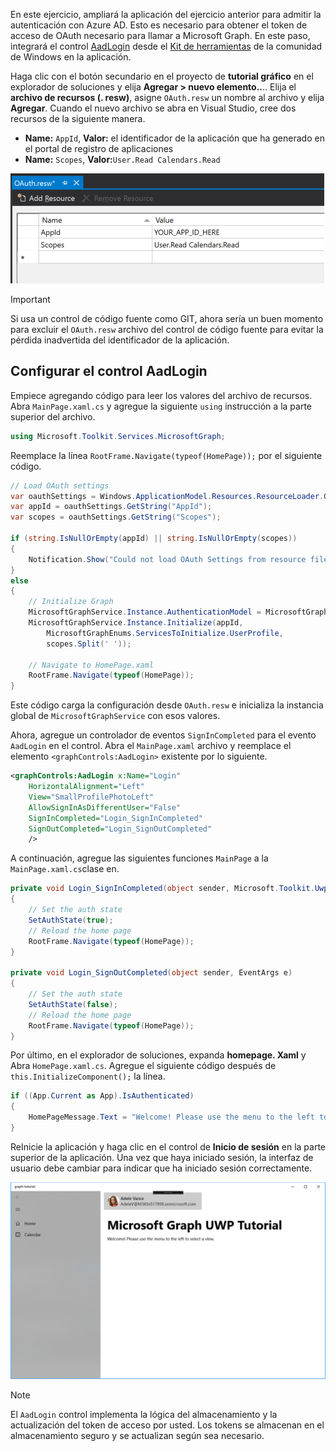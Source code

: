 <!-- markdownlint-disable MD002 MD041 -->

En este ejercicio, ampliará la aplicación del ejercicio anterior para admitir la autenticación con Azure AD. Esto es necesario para obtener el token de acceso de OAuth necesario para llamar a Microsoft Graph. En este paso, integrará el control [AadLogin](https://docs.microsoft.com/dotnet/api/microsoft.toolkit.uwp.ui.controls.graph.aadlogin?view=win-comm-toolkit-dotnet-stable) desde el [Kit de herramientas](https://github.com/Microsoft/WindowsCommunityToolkit) de la comunidad de Windows en la aplicación.

Haga clic con el botón secundario en el proyecto de **tutorial gráfico** en el explorador de soluciones y elija **Agregar > nuevo elemento..**.. Elija el **archivo de recursos (. resw)**, asigne `OAuth.resw` un nombre al archivo y elija **Agregar**. Cuando el nuevo archivo se abra en Visual Studio, cree dos recursos de la siguiente manera.

- **Name:** `AppId`, **Valor:** el identificador de la aplicación que ha generado en el portal de registro de aplicaciones
- **Name:** `Scopes`, **Valor:**`User.Read Calendars.Read`

![Una captura de pantalla del archivo OAuth. resw en el editor de Visual Studio](./images/edit-resources-01.png)

> [!IMPORTANT]
> Si usa un control de código fuente como GIT, ahora sería un buen momento para excluir el `OAuth.resw` archivo del control de código fuente para evitar la pérdida inadvertida del identificador de la aplicación.

## <a name="configure-the-aadlogin-control"></a>Configurar el control AadLogin

Empiece agregando código para leer los valores del archivo de recursos. Abra `MainPage.xaml.cs` y agregue la siguiente `using` instrucción a la parte superior del archivo.

```cs
using Microsoft.Toolkit.Services.MicrosoftGraph;
```

Reemplace la línea `RootFrame.Navigate(typeof(HomePage));` por el siguiente código.

```cs
// Load OAuth settings
var oauthSettings = Windows.ApplicationModel.Resources.ResourceLoader.GetForCurrentView("OAuth");
var appId = oauthSettings.GetString("AppId");
var scopes = oauthSettings.GetString("Scopes");

if (string.IsNullOrEmpty(appId) || string.IsNullOrEmpty(scopes))
{
    Notification.Show("Could not load OAuth Settings from resource file.");
}
else
{
    // Initialize Graph
    MicrosoftGraphService.Instance.AuthenticationModel = MicrosoftGraphEnums.AuthenticationModel.V2;
    MicrosoftGraphService.Instance.Initialize(appId,
        MicrosoftGraphEnums.ServicesToInitialize.UserProfile,
        scopes.Split(' '));

    // Navigate to HomePage.xaml
    RootFrame.Navigate(typeof(HomePage));
}
```

Este código carga la configuración desde `OAuth.resw` e inicializa la instancia global de `MicrosoftGraphService` con esos valores.

Ahora, agregue un controlador de eventos `SignInCompleted` para el evento `AadLogin` en el control. Abra el `MainPage.xaml` archivo y reemplace el elemento `<graphControls:AadLogin>` existente por lo siguiente.

```xml
<graphControls:AadLogin x:Name="Login"
    HorizontalAlignment="Left"
    View="SmallProfilePhotoLeft"
    AllowSignInAsDifferentUser="False"
    SignInCompleted="Login_SignInCompleted"
    SignOutCompleted="Login_SignOutCompleted"
    />
```

A continuación, agregue las siguientes funciones `MainPage` a la `MainPage.xaml.cs`clase en.

```cs
private void Login_SignInCompleted(object sender, Microsoft.Toolkit.Uwp.UI.Controls.Graph.SignInEventArgs e)
{
    // Set the auth state
    SetAuthState(true);
    // Reload the home page
    RootFrame.Navigate(typeof(HomePage));
}

private void Login_SignOutCompleted(object sender, EventArgs e)
{
    // Set the auth state
    SetAuthState(false);
    // Reload the home page
    RootFrame.Navigate(typeof(HomePage));
}
```

Por último, en el explorador de soluciones, expanda **homepage. Xaml** y Abra `HomePage.xaml.cs`. Agregue el siguiente código después de `this.InitializeComponent();` la línea.

```cs
if ((App.Current as App).IsAuthenticated)
{
    HomePageMessage.Text = "Welcome! Please use the menu to the left to select a view.";
}
```

ReInicie la aplicación y haga clic en el control de **Inicio de sesión** en la parte superior de la aplicación. Una vez que haya iniciado sesión, la interfaz de usuario debe cambiar para indicar que ha iniciado sesión correctamente.

![Una captura de pantalla de la aplicación después de iniciar sesión](./images/add-aad-auth-01.png)

> [!NOTE]
> El `AadLogin` control implementa la lógica del almacenamiento y la actualización del token de acceso por usted. Los tokens se almacenan en el almacenamiento seguro y se actualizan según sea necesario.